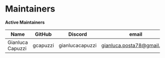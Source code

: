 # Maintainers

**Active Maintainers**

| Name             | GitHub   | Discord         | email                        |
| ---------------- | -------- | --------------- | ---------------------------- |
| Gianluca Capuzzi | gcapuzzi | gianlucacapuzzi | <gianluca.posta78@gmail.com> |